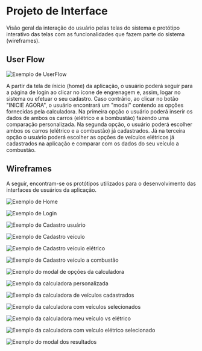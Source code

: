 
# Projeto de Interface

Visão geral da interação do usuário pelas telas do sistema e protótipo interativo das telas com as funcionalidades que fazem parte do sistema (wireframes).

## User Flow

![Exemplo de UserFlow](img/userflow.svg)

A partir da tela de ínicio (home) da aplicação, o usuário poderá seguir para a página de login ao clicar no ícone de engrenagem e, assim, logar no sistema ou efetuar o seu cadastro. Caso contrário, ao clicar no botão "INICIE AGORA", o usuário encontrará um "modal" contendo as opções fornecidas pela calculadora. Na primeira opção o usuário poderá inserir os dados de ambos os carros (elétrico e a bombustão) fazendo uma comparação personalizada. Na segunda opção, o usuário poderá escolher ambos os carros (elétrico e a combustão) já cadastrados. Já na terceira opção o usuário poderá escolher as opções de veículos elétricos já cadastrados na aplicação e comparar com os dados do seu veículo a combustão.

## Wireframes

A seguir, encontram-se os protótipos utilizados para o desenvolvimento das interfaces de usuários da aplicação.

![Exemplo de Home](img/home.png)

![Exemplo de Login](img/login.png)

![Exemplo de Cadastro usuário](img/cadastrar_usuario.png)

![Exemplo de Cadastro veículo](img/cadastroVeiculo_inicio.png)

![Exemplo de Cadastro veículo elétrico](img/cadastroVeiculoEletrico.png)

![Exemplo de Cadastro veículo a combustão](img/cadastroVeiculoCombustao.png)

![Exemplo do modal de opções da calculadora](img/modalCalculadora.png)

![Exemplo da calculadora personalizada](img/calculadoraOpcao1.png)

![Exemplo da calculadora de veículos cadastrados](img/calculadoraOpcao2.png)

![Exemplo da calculadora com veículos selecionados](img/calculadoraOpcao2_selecaoCarros.png)

![Exemplo da calculadora meu veículo vs elétrico](img/calculadoraOpcao3.png)

![Exemplo da calculadora com veículo elétrico selecionado](img/calculadoraOpcao3_selecaoCarro.png)

![Exemplo do modal dos resultados](img/modalResultados.png)